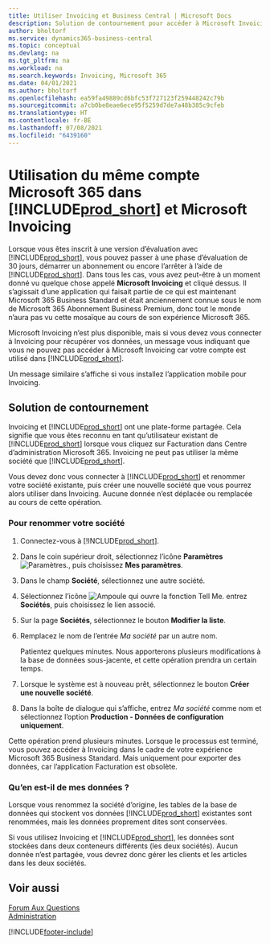 ```yaml
---
title: Utiliser Invoicing et Business Central | Microsoft Docs
description: Solution de contournement pour accéder à Microsoft Invoicing lorsque vous vous êtes inscrit à Dynamics 365 Business Central.
author: bholtorf
ms.service: dynamics365-business-central
ms.topic: conceptual
ms.devlang: na
ms.tgt_pltfrm: na
ms.workload: na
ms.search.keywords: Invoicing, Microsoft 365
ms.date: 04/01/2021
ms.author: bholtorf
ms.openlocfilehash: ea59fa49889cd6bfc53f727123f259448242c79b
ms.sourcegitcommit: a7cb0be8eae6ece95f5259d7de7a48b385c9cfeb
ms.translationtype: HT
ms.contentlocale: fr-BE
ms.lasthandoff: 07/08/2021
ms.locfileid: "6439160"
---
```

# <a name="using-the-same-microsoft-365-account-in-prod_short-and-microsoft-invoicing"></a>Utilisation du même compte Microsoft 365 dans [!INCLUDE[prod_short](includes/prod_long.md)] et Microsoft Invoicing
Lorsque vous êtes inscrit à une version d’évaluation avec [!INCLUDE[prod_short](includes/prod_short.md)], vous pouvez passer à une phase d’évaluation de 30 jours, démarrer un abonnement ou encore l’arrêter à l’aide de [!INCLUDE[prod_short](includes/prod_short.md)]. Dans tous les cas, vous avez peut-être à un moment donné vu quelque chose appelé **Microsoft Invoicing** et cliqué dessus. Il s’agissait d’une application qui faisait partie de ce qui est maintenant Microsoft 365 Business Standard et était anciennement connue sous le nom de Microsoft 365 Abonnement Business Premium, donc tout le monde n’aura pas vu cette mosaïque au cours de son expérience Microsoft 365.  

Microsoft Invoicing n’est plus disponible, mais si vous devez vous connecter à Invoicing pour récupérer vos données, un message vous indiquant que vous ne pouvez pas accéder à Microsoft Invoicing car votre compte est utilisé dans [!INCLUDE[prod_short](includes/prod_short.md)].  

Un message similaire s’affiche si vous installez l’application mobile pour Invoicing.  

## <a name="workaround"></a>Solution de contournement
Invoicing et [!INCLUDE[prod_short](includes/prod_short.md)] ont une plate-forme partagée. Cela signifie que vous êtes reconnu en tant qu’utilisateur existant de [!INCLUDE[prod_short](includes/prod_short.md)] lorsque vous cliquez sur Facturation dans Centre d’administration Microsoft 365. Invoicing ne peut pas utiliser la même société que [!INCLUDE[prod_short](includes/prod_short.md)].  

Vous devez donc vous connecter à [!INCLUDE[prod_short](includes/prod_short.md)] et renommer votre société existante, puis créer une nouvelle société que vous pourrez alors utiliser dans Invoicing. Aucune donnée n’est déplacée ou remplacée au cours de cette opération.

### <a name="to-rename-your-company"></a>Pour renommer votre société
1. Connectez-vous à [!INCLUDE[prod_short](includes/prod_short.md)].
2. Dans le coin supérieur droit, sélectionnez l’icône **Paramètres** ![Paramètres.](media/ui-experience/settings_icon_small.png "Icône Paramètres du tableau de bord"), puis choisissez **Mes paramètres**.
3. Dans le champ **Société**, sélectionnez une autre société.
4. Sélectionnez l’icône ![Ampoule qui ouvre la fonction Tell Me.](media/ui-search/search_small.png "Dites-moi ce que vous voulez faire") entrez **Sociétés**, puis choisissez le lien associé.  
5. Sur la page **Sociétés**, sélectionnez le bouton **Modifier la liste**.  
6. Remplacez le nom de l’entrée *Ma société* par un autre nom.  

    Patientez quelques minutes. Nous apporterons plusieurs modifications à la base de données sous-jacente, et cette opération prendra un certain temps.
7.  Lorsque le système est à nouveau prêt, sélectionnez le bouton **Créer une nouvelle société**.  
8.  Dans la boîte de dialogue qui s’affiche, entrez *Ma société* comme nom et sélectionnez l’option **Production - Données de configuration uniquement**.  

Cette opération prend plusieurs minutes. Lorsque le processus est terminé, vous pouvez accéder à Invoicing dans le cadre de votre expérience Microsoft 365 Business Standard. Mais uniquement pour exporter des données, car l’application Facturation est obsolète.  

### <a name="what-about-my-data"></a>Qu’en est-il de mes données ?
Lorsque vous renommez la société d’origine, les tables de la base de données qui stockent vos données [!INCLUDE[prod_short](includes/prod_short.md)] existantes sont renommées, mais les données proprement dites sont conservées.  

Si vous utilisez Invoicing et [!INCLUDE[prod_short](includes/prod_short.md)], les données sont stockées dans deux conteneurs différents (les deux sociétés). Aucun donnée n’est partagée, vous devrez donc gérer les clients et les articles dans les deux sociétés.  

## <a name="see-also"></a>Voir aussi
[Forum Aux Questions](across-faq.yml)  
[Administration](admin-setup-and-administration.md)  


[!INCLUDE[footer-include](includes/footer-banner.md)]